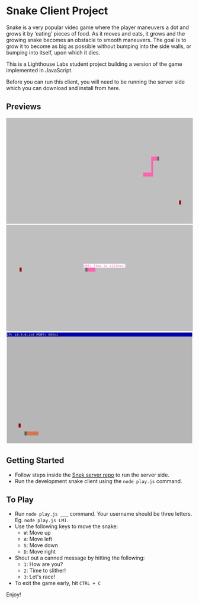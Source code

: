 # Snake Client Project

Snake is a very popular video game where the player maneuvers a dot and grows it by ‘eating’ pieces of food. As it moves and eats, it grows and the growing snake becomes an obstacle to smooth maneuvers. The goal is to grow it to become as big as possible without bumping into the side walls, or bumping into itself, upon which it dies.

This is a Lighthouse Labs student project building a version of the game implemented in JavaScript.

Before you can run this client, you will need to be running the server side which you can download and install from here. 

## Previews

!["Snake preview 1"](./assets/snake-preview-1.png)
!["Snake preview 2"](./assets/snake-preview-2.png)
!["Snake preview 3"](./assets/snake-preview-3.gif)


## Getting Started

- Follow steps inside the [Snek server repo](https://github.com/lighthouse-labs/snek-multiplayer) to run the server side.
- Run the development snake client using the `node play.js` command.


## To Play
- Run `node play.js ___` command. Your username should be three letters. Eg. `node play.js LMI`.
- Use the following keys to move the snake:
  - `W`: Move up
  - `A`: Move left
  - `S`: Move down
  - `D`: Move right
- Shout out a canned message by hitting the following:
  - `1`: How are you?
  - `2`: Time to slither!
  - `3`: Let's race!
- To exit the game early, hit `CTRL + C`

Enjoy!